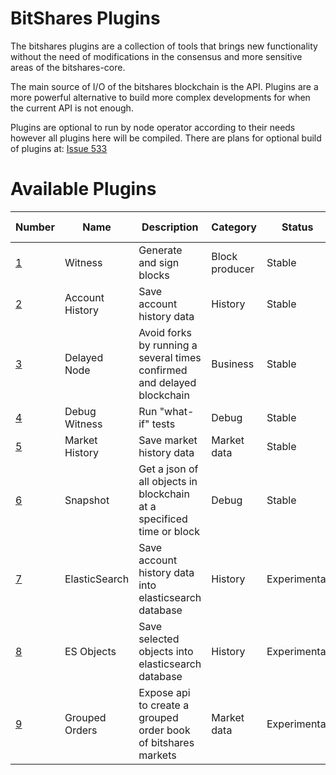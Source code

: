 # BitShares Plugins

The bitshares plugins are a collection of tools that brings new functionality without the need of modifications in the consensus and more sensitive areas of the bitshares-core.

The main source of I/O of the bitshares blockchain is the API. Plugins are a more powerful alternative to build more complex developments for when the current API is not enough.

Plugins are optional to run by node operator according to their needs however all plugins here will be compiled. There are plans for optional build of plugins at: [Issue 533](https://github.com/bitshares/bitshares-core/issues/533)

# Available Plugins

Number              | Name                     | Description                                                                 | Category       | Status        | Space ID     
--------------------|--------------------------|-----------------------------------------------------------------------------|----------------|---------------|--------------|
[1](witness)        | Witness                  | Generate and sign blocks                                                    | Block producer | Stable        | 4
[2](account_history)| Account History          | Save account history data                                                   | History        | Stable        |
[3](delayed_node)   | Delayed Node             | Avoid forks by running a several times confirmed and delayed blockchain     | Business       | Stable        |
[4](debug_witness)  | Debug Witness            | Run "what-if" tests                                                         | Debug          | Stable        |
[5](market_history) | Market History           | Save market history data                                                    | Market data    | Stable        | 5
[6](snapshot)       | Snapshot                 | Get a json of all objects in blockchain at a specificed time or block       | Debug          | Stable        | 
[7](elasticsearch)  | ElasticSearch            | Save account history data into elasticsearch database                       | History        | Experimental  | 6
[8](es_objects)     | ES Objects               | Save selected objects into elasticsearch database                           | History        | Experimental  |
[9](grouped_orders) | Grouped Orders           | Expose api to create a grouped order book of bitshares markets              | Market data    | Experimental  |